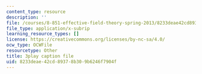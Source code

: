 ```yaml
---
content_type: resource
description: ''
file: /courses/8-851-effective-field-theory-spring-2013/8233deae42cd89378b309b6246f7904f_AFQnH_upWBY.srt
file_type: application/x-subrip
learning_resource_types: []
license: https://creativecommons.org/licenses/by-nc-sa/4.0/
ocw_type: OCWFile
resourcetype: Other
title: 3play caption file
uid: 8233deae-42cd-8937-8b30-9b6246f7904f
---
```

